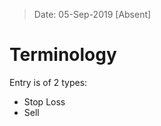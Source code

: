 > Date: 05-Sep-2019 [Absent]
# Terminology

Entry is of 2 types:
- Stop Loss
- Sell


<!--stackedit_data:
eyJoaXN0b3J5IjpbMTYxMDk5NTE0N119
-->